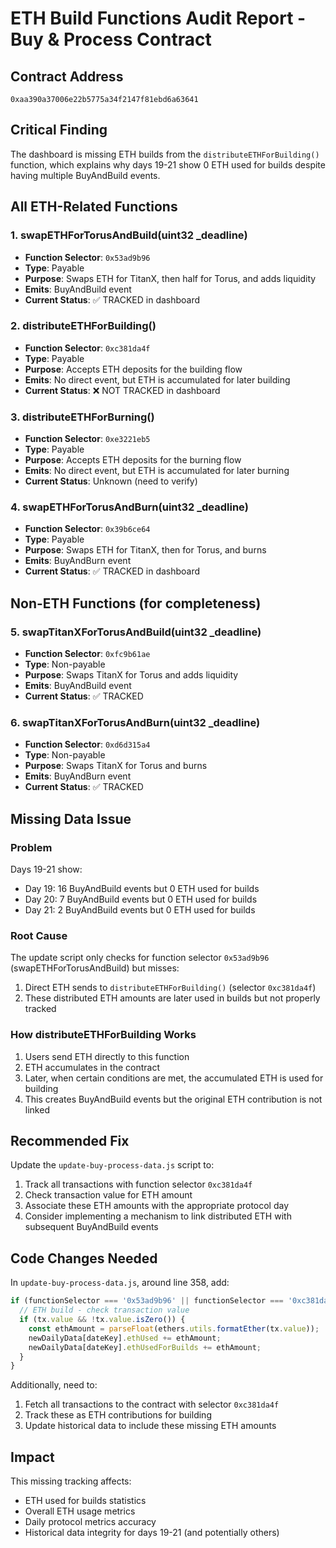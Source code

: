 # ETH Build Functions Audit Report - Buy & Process Contract

## Contract Address
`0xaa390a37006e22b5775a34f2147f81ebd6a63641`

## Critical Finding
The dashboard is missing ETH builds from the `distributeETHForBuilding()` function, which explains why days 19-21 show 0 ETH used for builds despite having multiple BuyAndBuild events.

## All ETH-Related Functions

### 1. swapETHForTorusAndBuild(uint32 _deadline)
- **Function Selector**: `0x53ad9b96`
- **Type**: Payable
- **Purpose**: Swaps ETH for TitanX, then half for Torus, and adds liquidity
- **Emits**: BuyAndBuild event
- **Current Status**: ✅ TRACKED in dashboard

### 2. distributeETHForBuilding()
- **Function Selector**: `0xc381da4f`
- **Type**: Payable
- **Purpose**: Accepts ETH deposits for the building flow
- **Emits**: No direct event, but ETH is accumulated for later building
- **Current Status**: ❌ NOT TRACKED in dashboard

### 3. distributeETHForBurning()
- **Function Selector**: `0xe3221eb5`
- **Type**: Payable
- **Purpose**: Accepts ETH deposits for the burning flow
- **Emits**: No direct event, but ETH is accumulated for later burning
- **Current Status**: Unknown (need to verify)

### 4. swapETHForTorusAndBurn(uint32 _deadline)
- **Function Selector**: `0x39b6ce64`
- **Type**: Payable
- **Purpose**: Swaps ETH for TitanX, then for Torus, and burns
- **Emits**: BuyAndBurn event
- **Current Status**: ✅ TRACKED in dashboard

## Non-ETH Functions (for completeness)

### 5. swapTitanXForTorusAndBuild(uint32 _deadline)
- **Function Selector**: `0xfc9b61ae`
- **Type**: Non-payable
- **Purpose**: Swaps TitanX for Torus and adds liquidity
- **Emits**: BuyAndBuild event
- **Current Status**: ✅ TRACKED

### 6. swapTitanXForTorusAndBurn(uint32 _deadline)
- **Function Selector**: `0xd6d315a4`
- **Type**: Non-payable
- **Purpose**: Swaps TitanX for Torus and burns
- **Emits**: BuyAndBurn event
- **Current Status**: ✅ TRACKED

## Missing Data Issue

### Problem
Days 19-21 show:
- Day 19: 16 BuyAndBuild events but 0 ETH used for builds
- Day 20: 7 BuyAndBuild events but 0 ETH used for builds
- Day 21: 2 BuyAndBuild events but 0 ETH used for builds

### Root Cause
The update script only checks for function selector `0x53ad9b96` (swapETHForTorusAndBuild) but misses:
1. Direct ETH sends to `distributeETHForBuilding()` (selector `0xc381da4f`)
2. These distributed ETH amounts are later used in builds but not properly tracked

### How distributeETHForBuilding Works
1. Users send ETH directly to this function
2. ETH accumulates in the contract
3. Later, when certain conditions are met, the accumulated ETH is used for building
4. This creates BuyAndBuild events but the original ETH contribution is not linked

## Recommended Fix

Update the `update-buy-process-data.js` script to:

1. Track all transactions with function selector `0xc381da4f`
2. Check transaction value for ETH amount
3. Associate these ETH amounts with the appropriate protocol day
4. Consider implementing a mechanism to link distributed ETH with subsequent BuyAndBuild events

## Code Changes Needed

In `update-buy-process-data.js`, around line 358, add:

```javascript
if (functionSelector === '0x53ad9b96' || functionSelector === '0xc381da4f') {
  // ETH build - check transaction value
  if (tx.value && !tx.value.isZero()) {
    const ethAmount = parseFloat(ethers.utils.formatEther(tx.value));
    newDailyData[dateKey].ethUsed += ethAmount;
    newDailyData[dateKey].ethUsedForBuilds += ethAmount;
  }
}
```

Additionally, need to:
1. Fetch all transactions to the contract with selector `0xc381da4f`
2. Track these as ETH contributions for building
3. Update historical data to include these missing ETH amounts

## Impact
This missing tracking affects:
- ETH used for builds statistics
- Overall ETH usage metrics
- Daily protocol metrics accuracy
- Historical data integrity for days 19-21 (and potentially others)
